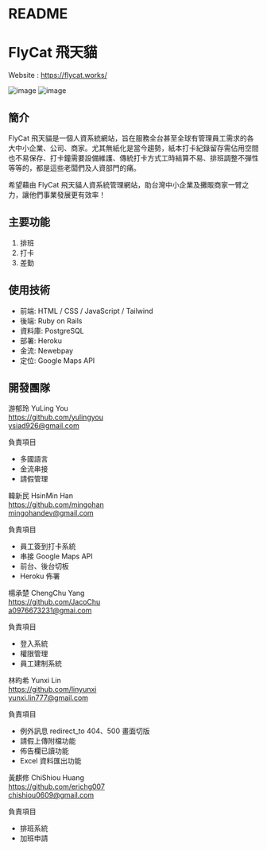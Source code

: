 # README

# FlyCat 飛天貓

Website : https://flycat.works/

![image](https://i.imgur.com/CPxI2Jn.png)
![image](https://i.imgur.com/NjghPNP.png)

## 簡介

FlyCat 飛天貓是一個人資系統網站，旨在服務全台甚至全球有管理員工需求的各大中小企業、公司、商家。尤其無紙化是當今趨勢，紙本打卡紀錄留存需佔用空間也不易保存、打卡鐘需要設備維護、傳統打卡方式工時結算不易、排班調整不彈性等等的，都是這些老闆們及人資部門的痛。

希望藉由 FlyCat 飛天貓人資系統管理網站，助台灣中小企業及攤販商家一臂之力，讓他們事業發展更有效率！

## 主要功能

1. 排班
2. 打卡
3. 差勤

## 使用技術

- 前端: HTML / CSS / JavaScript / Tailwind
- 後端: Ruby on Rails
- 資料庫: PostgreSQL
- 部署: Heroku
- 金流: Newebpay
- 定位: Google Maps API

## 開發團隊

游郁玲 YuLing You</br>
https://github.com/yulingyou</br>
ysiad926@gmail.com

負責項目

- 多國語言
- 金流串接
- 請假管理


韓新民 HsinMin Han</br> 
https://github.com/mingohan</br>
mingohandev@gmail.com 

負責項目

- 員工簽到打卡系統
- 串接 Google Maps API
- 前台、後台切板
- Heroku 佈署


楊承楚 ChengChu Yang</br> 
https://github.com/JacoChu</br>
a0976673231@gmai.com 

負責項目

- 登入系統
- 權限管理
- 員工建制系統

林昀希 Yunxi Lin</br> 
https://github.com/linyunxi</br>
yunxi.lin777@gmail.com 

負責項目

- 例外訊息 redirect_to 404、500 畫面切版
- 請假上傳附檔功能
- 佈告欄已讀功能
- Excel 資料匯出功能


黃麒修 ChiShiou Huang</br> 
https://github.com/erichg007</br>
chishiou0609@gmail.com 

負責項目

- 排班系統
- 加班申請
